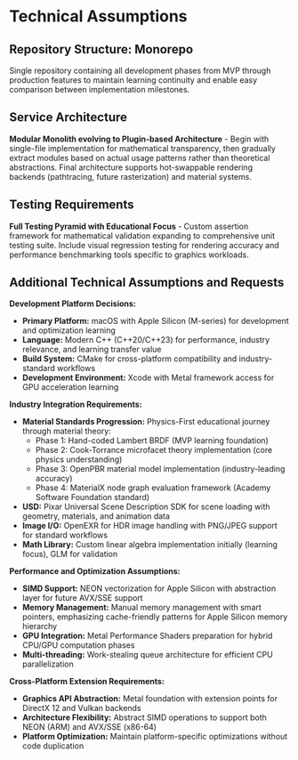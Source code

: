 # Technical Assumptions

## Repository Structure: Monorepo
Single repository containing all development phases from MVP through production features to maintain learning continuity and enable easy comparison between implementation milestones.

## Service Architecture
**Modular Monolith evolving to Plugin-based Architecture** - Begin with single-file implementation for mathematical transparency, then gradually extract modules based on actual usage patterns rather than theoretical abstractions. Final architecture supports hot-swappable rendering backends (pathtracing, future rasterization) and material systems.

## Testing Requirements
**Full Testing Pyramid with Educational Focus** - Custom assertion framework for mathematical validation expanding to comprehensive unit testing suite. Include visual regression testing for rendering accuracy and performance benchmarking tools specific to graphics workloads.

## Additional Technical Assumptions and Requests

**Development Platform Decisions:**
- **Primary Platform:** macOS with Apple Silicon (M-series) for development and optimization learning
- **Language:** Modern C++ (C++20/C++23) for performance, industry relevance, and learning transfer value
- **Build System:** CMake for cross-platform compatibility and industry-standard workflows
- **Development Environment:** Xcode with Metal framework access for GPU acceleration learning

**Industry Integration Requirements:**
- **Material Standards Progression:** Physics-First educational journey through material theory:
  - Phase 1: Hand-coded Lambert BRDF (MVP learning foundation)
  - Phase 2: Cook-Torrance microfacet theory implementation (core physics understanding)
  - Phase 3: OpenPBR material model implementation (industry-leading accuracy)
  - Phase 4: MaterialX node graph evaluation framework (Academy Software Foundation standard)
- **USD:** Pixar Universal Scene Description SDK for scene loading with geometry, materials, and animation data
- **Image I/O:** OpenEXR for HDR image handling with PNG/JPEG support for standard workflows
- **Math Library:** Custom linear algebra implementation initially (learning focus), GLM for validation

**Performance and Optimization Assumptions:**
- **SIMD Support:** NEON vectorization for Apple Silicon with abstraction layer for future AVX/SSE support
- **Memory Management:** Manual memory management with smart pointers, emphasizing cache-friendly patterns for Apple Silicon memory hierarchy
- **GPU Integration:** Metal Performance Shaders preparation for hybrid CPU/GPU computation phases
- **Multi-threading:** Work-stealing queue architecture for efficient CPU parallelization

**Cross-Platform Extension Requirements:**
- **Graphics API Abstraction:** Metal foundation with extension points for DirectX 12 and Vulkan backends
- **Architecture Flexibility:** Abstract SIMD operations to support both NEON (ARM) and AVX/SSE (x86-64)
- **Platform Optimization:** Maintain platform-specific optimizations without code duplication
